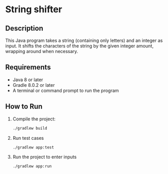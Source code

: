 # String shifter


## Description
This Java program takes a string (containing only letters) and an integer as input. It shifts the characters of the string by the given integer amount, wrapping around when necessary.

## Requirements
- Java 8 or later
- Gradle 8.0.2 or later 
- A terminal or command prompt to run the program


## How to Run
1. Compile the project:
   ```sh
   ./gradlew build

2. Run test cases
    ```sh
    ./gradlew app:test

3. Run the project to enter inputs
    ```sh
    ./gradlew app:run